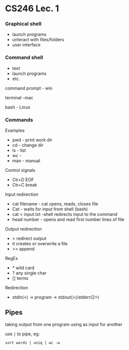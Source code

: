 # CS246 Lec. 1
### Graphical shell 
- launch programs
- unteract with files/folders
- user interface

### Command shell
- text
- launch programs
- etc.

command prompt - win

terminal -mac

bash - Linux

### Commands
Examples
- pwd - print work dir
- cd - change dir
- ls - list
- wc - 
- man - manual

Control signals
- Ctr+D EOF
- Ctr+C break

Input redirection 
- cat filename - cat opens, reads, closes file
- Cat - waits for input from shell (bash)
- cat < input.txt -shell redirects input to the command
- head number - opens and read first number lines of file

Output redirection
- \> redirect output
- it creates or overwrite a file
- \>> append 

RegEx
- \* wild card
- ? any single char
- [] terms

Redirection
- stdin(<) -> program -> stdout(>)/stderr(2>)

## Pipes
taking output from one program using as input for another

use `|` to pipe, eg: 

    sort words | uniq | wc -w

